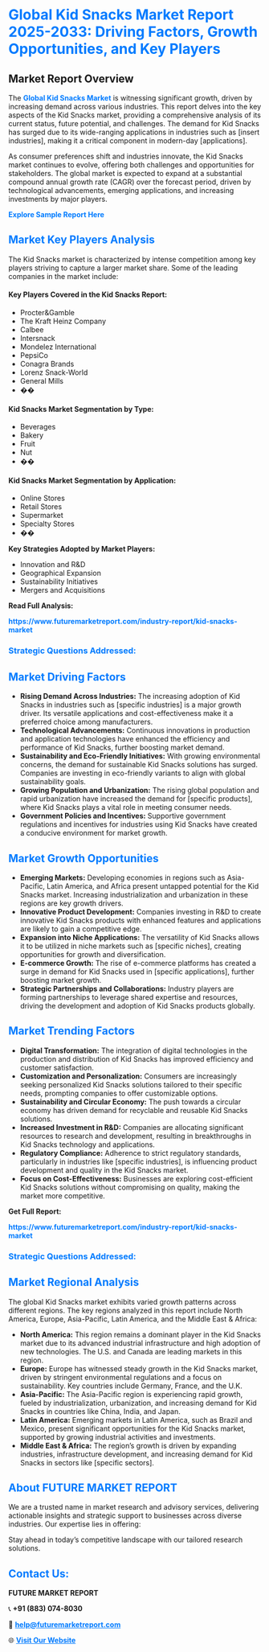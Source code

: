 <h1 style="color: #007BFF;">Global Kid Snacks Market Report 2025-2033: Driving Factors, Growth Opportunities, and Key Players</h1>

<section id="overview">
<h2>Market Report Overview</h2>
<p>The <a href="https://www.futuremarketreport.com/industry-report/kid-snacks-market" style="color: #007BFF; text-decoration: none;"><strong>Global Kid Snacks Market</strong></a> is witnessing significant growth, driven by increasing demand across various industries. This report delves into the key aspects of the Kid Snacks market, providing a comprehensive analysis of its current status, future potential, and challenges. The demand for Kid Snacks has surged due to its wide-ranging applications in industries such as [insert industries], making it a critical component in modern-day [applications].</p>
<p>As consumer preferences shift and industries innovate, the Kid Snacks market continues to evolve, offering both challenges and opportunities for stakeholders. The global market is expected to expand at a substantial compound annual growth rate (CAGR) over the forecast period, driven by technological advancements, emerging applications, and increasing investments by major players.</p>
</section>

<section id="overview">
<p><a href="https://www.futuremarketreport.com/request-sample/reportId=113842" style="color: #007BFF; text-decoration: none;"><strong>Explore Sample Report Here</strong></a></p>
</section>

<section id="key-players">
<h2 style="color: #007BFF;">Market Key Players Analysis</h2>
<p>The Kid Snacks market is characterized by intense competition among key players striving to capture a larger market share. Some of the leading companies in the market include:</p>
<h4>Key Players Covered in the Kid Snacks Report:</h4>
<ul><li>Procter&amp;Gamble</li><li>The Kraft Heinz Company</li><li>Calbee</li><li>Intersnack</li><li>Mondelez International</li><li>PepsiCo</li><li>Conagra Brands</li><li>Lorenz Snack-World</li><li>General Mills</li><li>��</li></ul>
<h4>Kid Snacks Market Segmentation by Type:</h4>
<ul><li>Beverages</li><li>Bakery</li><li>Fruit</li><li>Nut</li><li>��</li></ul>

<h4>Kid Snacks Market Segmentation by Application:</h4>
<ul><li>Online Stores</li><li>Retail Stores</li><li>Supermarket</li><li>Specialty Stores</li><li>��</li></ul>
<p><strong>Key Strategies Adopted by Market Players:</strong></p>
<ul>
<li>Innovation and R&D</li>
<li>Geographical Expansion</li>
<li>Sustainability Initiatives</li>
<li>Mergers and Acquisitions</li>
</ul>
</section>

<section>
<p><strong>Read Full Analysis: </strong></p><a href="https://www.futuremarketreport.com/industry-report/kid-snacks-market" style="color: #007BFF; text-decoration: none;"><strong>https://www.futuremarketreport.com/industry-report/kid-snacks-market</strong></a>
<h3 style="color: #007BFF;">Strategic Questions Addressed:</h3>
</section>

<section id="driving-factors">
<h2 style="color: #007BFF;">Market Driving Factors</h2>
<ul>
<li><strong>Rising Demand Across Industries:</strong> The increasing adoption of Kid Snacks in industries such as [specific industries] is a major growth driver. Its versatile applications and cost-effectiveness make it a preferred choice among manufacturers.</li>
<li><strong>Technological Advancements:</strong> Continuous innovations in production and application technologies have enhanced the efficiency and performance of Kid Snacks, further boosting market demand.</li>
<li><strong>Sustainability and Eco-Friendly Initiatives:</strong> With growing environmental concerns, the demand for sustainable Kid Snacks solutions has surged. Companies are investing in eco-friendly variants to align with global sustainability goals.</li>
<li><strong>Growing Population and Urbanization:</strong> The rising global population and rapid urbanization have increased the demand for [specific products], where Kid Snacks plays a vital role in meeting consumer needs.</li>
<li><strong>Government Policies and Incentives:</strong> Supportive government regulations and incentives for industries using Kid Snacks have created a conducive environment for market growth.</li>
</ul>
</section>

<section id="growth-opportunities">
<h2 style="color: #007BFF;">Market Growth Opportunities</h2>
<ul>
<li><strong>Emerging Markets:</strong> Developing economies in regions such as Asia-Pacific, Latin America, and Africa present untapped potential for the Kid Snacks market. Increasing industrialization and urbanization in these regions are key growth drivers.</li>
<li><strong>Innovative Product Development:</strong> Companies investing in R&D to create innovative Kid Snacks products with enhanced features and applications are likely to gain a competitive edge.</li>
<li><strong>Expansion into Niche Applications:</strong> The versatility of Kid Snacks allows it to be utilized in niche markets such as [specific niches], creating opportunities for growth and diversification.</li>
<li><strong>E-commerce Growth:</strong> The rise of e-commerce platforms has created a surge in demand for Kid Snacks used in [specific applications], further boosting market growth.</li>
<li><strong>Strategic Partnerships and Collaborations:</strong> Industry players are forming partnerships to leverage shared expertise and resources, driving the development and adoption of Kid Snacks products globally.</li>
</ul>
</section>

<section id="trending-factors">
<h2 style="color: #007BFF;">Market Trending Factors</h2>
<ul>
<li><strong>Digital Transformation:</strong> The integration of digital technologies in the production and distribution of Kid Snacks has improved efficiency and customer satisfaction.</li>
<li><strong>Customization and Personalization:</strong> Consumers are increasingly seeking personalized Kid Snacks solutions tailored to their specific needs, prompting companies to offer customizable options.</li>
<li><strong>Sustainability and Circular Economy:</strong> The push towards a circular economy has driven demand for recyclable and reusable Kid Snacks solutions.</li>
<li><strong>Increased Investment in R&D:</strong> Companies are allocating significant resources to research and development, resulting in breakthroughs in Kid Snacks technology and applications.</li>
<li><strong>Regulatory Compliance:</strong> Adherence to strict regulatory standards, particularly in industries like [specific industries], is influencing product development and quality in the Kid Snacks market.</li>
<li><strong>Focus on Cost-Effectiveness:</strong> Businesses are exploring cost-efficient Kid Snacks solutions without compromising on quality, making the market more competitive.</li>
</ul>
</section>

<section>
<p><strong>Get Full Report: </strong></p><a href="https://www.futuremarketreport.com/industry-report/kid-snacks-market" style="color: #007BFF; text-decoration: none;"><strong>https://www.futuremarketreport.com/industry-report/kid-snacks-market</strong></a>
<h3 style="color: #007BFF;">Strategic Questions Addressed:</h3>
</section>


<section id="regional-analysis">
<h2 style="color: #007BFF;">Market Regional Analysis</h2>
<p>The global Kid Snacks market exhibits varied growth patterns across different regions. The key regions analyzed in this report include North America, Europe, Asia-Pacific, Latin America, and the Middle East & Africa:</p>
<ul>
<li><strong>North America:</strong> This region remains a dominant player in the Kid Snacks market due to its advanced industrial infrastructure and high adoption of new technologies. The U.S. and Canada are leading markets in this region.</li>
<li><strong>Europe:</strong> Europe has witnessed steady growth in the Kid Snacks market, driven by stringent environmental regulations and a focus on sustainability. Key countries include Germany, France, and the U.K.</li>
<li><strong>Asia-Pacific:</strong> The Asia-Pacific region is experiencing rapid growth, fueled by industrialization, urbanization, and increasing demand for Kid Snacks in countries like China, India, and Japan.</li>
<li><strong>Latin America:</strong> Emerging markets in Latin America, such as Brazil and Mexico, present significant opportunities for the Kid Snacks market, supported by growing industrial activities and investments.</li>
<li><strong>Middle East & Africa:</strong> The region’s growth is driven by expanding industries, infrastructure development, and increasing demand for Kid Snacks in sectors like [specific sectors].</li>
</ul>
</section>

<footer>
<h2 style="color: #007BFF;">About FUTURE MARKET REPORT</h2>
<p>We are a trusted name in market research and advisory services, delivering actionable insights and strategic support to businesses across diverse industries. Our expertise lies in offering:</p>

<p>Stay ahead in today’s competitive landscape with our tailored research solutions.</p>

<h2 style="color: #007BFF;">Contact Us:</h2>
<p><strong>FUTURE MARKET REPORT</strong></p>
<p>📞 <strong>+91 (883) 074-8030</strong></p>
<p>📧 <strong><a href="mailto:help@futuremarketreport.com" style="color: #007BFF;">help@futuremarketreport.com</a></strong></p>
<p>🌐 <strong><a href="https://www.futuremarketreport.com/" style="color: #007BFF;">Visit Our Website</a></strong></p>
</footer>